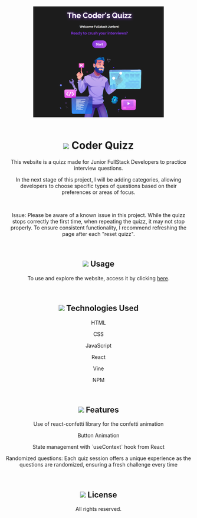 
<br>
<div align="center">

<img style="height: 300px;" src="./template.png">
<br>
<br>

<h1>
  <img style="height:30px;" src="https://user-images.githubusercontent.com/105666041/235683240-4931fd0d-7bdb-4730-acdd-a708db350b07.png">
  Coder Quizz
  </h1>
<p>This website is a quizz made for Junior FullStack Developers to practice interview questions.</p>
  <p>In the next stage of this project, I will be adding categories, allowing developers to choose specific types of questions based on their preferences or areas of focus.</p>
 <br> <p>Issue: Please be aware of a known issue in this project. While the quizz stops correctly the first time, when repeating the quizz, it may not stop properly. To ensure consistent functionality, I recommend refreshing the page after each "reset quizz".</p>
<br>

<h2>
<img style="height: 30px;" src="https://user-images.githubusercontent.com/105666041/235691286-749350a6-fedb-4c0f-b41b-a1817179c5ff.png">
Usage
</h2>
<p>To use and explore the website, access it by clicking <a href="https://sarafreitas-dev.github.io/Coder_Quizz/">here</a>.</p>
<br>

<h2>
<img style="height: 30px;" src="https://user-images.githubusercontent.com/105666041/235691995-f3dda284-2f07-4237-b019-09934a3614a4.png">
Technologies Used</h2>
  <p>HTML</p>
  <p>CSS</p>
  <p>JavaScript</p>
  <p>React</p>
  <p>Vine</p>
  <p>NPM</p>
  <br>
  
<h2>
<img style="height: 30px;" src="https://user-images.githubusercontent.com/105666041/235689147-39b12362-9b9a-45de-a6c8-3a983cbbcca5.png">
Features
</h2>
  <p>Use of react-confetti library for the confetti animation</p>
  <p>Button Animation</p>
  <p>State management with `useContext` hook from React</p>
  <p> Randomized questions: Each quiz session offers a unique experience as the questions are randomized, ensuring a fresh challenge every time</p>
<br>


<h2>
<img style="height: 30px;" src="https://user-images.githubusercontent.com/105666041/235689595-6ac7966d-182c-4740-aad7-ff91433d37e2.png">
License
</h2>
<p>All rights reserved.</p>

</div>

